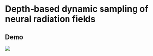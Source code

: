 Depth-based dynamic sampling of neural radiation fields
====
Demo
----
![](https://github.com/joeyw1030/depth-DYN-NeRF/blob/main/picture.png)
